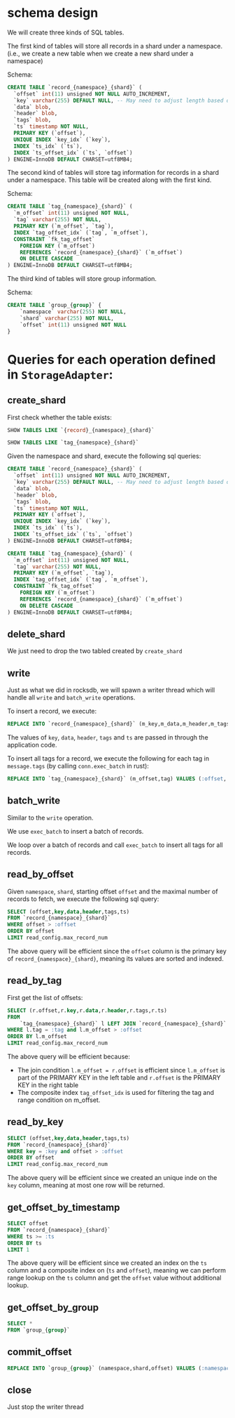 # schema design

We will create three kinds of SQL tables. 

The first kind of tables will store all records in a shard under a namespace. (i.e., we create a new table when we create a new shard under a namespace)

Schema:

```sql
CREATE TABLE `record_{namespace}_{shard}` (
  `offset` int(11) unsigned NOT NULL AUTO_INCREMENT,
  `key` varchar(255) DEFAULT NULL, -- May need to adjust length based on key length constraint
  `data` blob,
  `header` blob,
  `tags` blob,
  `ts` timestamp NOT NULL,
  PRIMARY KEY (`offset`),
  UNIQUE INDEX `key_idx` (`key`),
  INDEX `ts_idx` (`ts`),
  INDEX `ts_offset_idx` (`ts`, `offset`)
) ENGINE=InnoDB DEFAULT CHARSET=utf8MB4;
```

The second kind of tables will store tag information for records in a shard under a namespace. This table will be created along with the first kind.

Schema:

```sql
CREATE TABLE `tag_{namespace}_{shard}` (
  `m_offset` int(11) unsigned NOT NULL,
  `tag` varchar(255) NOT NULL,
  PRIMARY KEY (`m_offset`, `tag`),
  INDEX `tag_offset_idx` (`tag`, `m_offset`),
  CONSTRAINT `fk_tag_offset`
    FOREIGN KEY (`m_offset`)
    REFERENCES `record_{namespace}_{shard}` (`m_offset`)
    ON DELETE CASCADE
) ENGINE=InnoDB DEFAULT CHARSET=utf8MB4;

```

The third kind of tables will store group information.

Schema:

```sql
CREATE TABLE `group_{group}` {
    `namespace` varchar(255) NOT NULL,
    `shard` varchar(255) NOT NULL,
    `offset` int(11) unsigned NOT NULL
}
```

# Queries for each operation defined in `StorageAdapter`:

## create_shard

First check whether the table exists:

```sql
SHOW TABLES LIKE `{record}_{namespace}_{shard}`

SHOW TABLES LIKE `tag_{namespace}_{shard}`
```

Given the namespace and shard, execute the following sql queries:

```sql
CREATE TABLE `record_{namespace}_{shard}` (
  `offset` int(11) unsigned NOT NULL AUTO_INCREMENT,
  `key` varchar(255) DEFAULT NULL, -- May need to adjust length based on key length constraint
  `data` blob,
  `header` blob,
  `tags` blob,
  `ts` timestamp NOT NULL,
  PRIMARY KEY (`offset`),
  UNIQUE INDEX `key_idx` (`key`),
  INDEX `ts_idx` (`ts`),
  INDEX `ts_offset_idx` (`ts`, `offset`)
) ENGINE=InnoDB DEFAULT CHARSET=utf8MB4;

CREATE TABLE `tag_{namespace}_{shard}` (
  `m_offset` int(11) unsigned NOT NULL,
  `tag` varchar(255) NOT NULL,
  PRIMARY KEY (`m_offset`, `tag`),
  INDEX `tag_offset_idx` (`tag`, `m_offset`),
  CONSTRAINT `fk_tag_offset`
    FOREIGN KEY (`m_offset`)
    REFERENCES `record_{namespace}_{shard}` (`m_offset`)
    ON DELETE CASCADE
) ENGINE=InnoDB DEFAULT CHARSET=utf8MB4;
```

## delete_shard

We just need to drop the two tabled created by `create_shard`

## write

Just as what we did in rocksdb, we will spawn a writer thread which will handle all `write` and `batch_write` operations. 

To insert a record, we execute:

```sql
REPLACE INTO `record_{namespace}_{shard}` (m_key,m_data,m_header,m_tags,m_ts) VALUES (:key,:data,:header,:tags,:ts)
```

The values of `key`, `data`, `header`, `tags` and `ts` are passed in through the application code.

To insert all tags for a record, we execute the following for each tag in `message.tags` (by calling `conn.exec_batch` in rust):

```sql
REPLACE INTO `tag_{namespace}_{shard}` (m_offset,tag) VALUES (:offset,:tag)
```

## batch_write

Similar to the `write` operation. 

We use `exec_batch` to insert a batch of records.

We loop over a batch of records and call `exec_batch` to insert all tags for all records.

## read_by_offset

Given `namespace`, `shard`, starting offset `offset` and the maximal number of records to fetch, we execute the following sql query:

```sql
SELECT (offset,key,data,header,tags,ts) 
FROM `record_{namespace}_{shard}`
WHERE offset > :offset
ORDER BY offset
LIMIT read_config.max_record_num
```

The above query will be efficient since the `offset` column is the primary key of `record_{namespace}_{shard}`, meaning its values are sorted and indexed.

## read_by_tag

First get the list of offsets:
```sql
SELECT (r.offset,r.key,r.data,r.header,r.tags,r.ts)
FROM 
    `tag_{namespace}_{shard}` l LEFT JOIN `record_{namespace}_{shard}` r on l.m_offset = r.offset
WHERE l.tag = :tag and l.m_offset > :offset
ORDER BY l.m_offset
LIMIT read_config.max_record_num
```

The above query will be efficient because:

- The join condition `l.m_offset = r.offset` is efficient since `l.m_offset` is part of the PRIMARY KEY in the left table and `r.offset` is the PRIMARY KEY in the right table
- The composite index `tag_offset_idx` is used for filtering the tag and range condition on m_offset.

## read_by_key

```sql
SELECT (offset,key,data,header,tags,ts) 
FROM `record_{namespace}_{shard}`
WHERE key = :key and offset > :offset
ORDER BY offset
LIMIT read_config.max_record_num
```

The above query will be efficient since we created an unique inde on the `key` column, meaning at most one row will be returned.

## get_offset_by_timestamp

```sql
SELECT offset
FROM `record_{namespace}_{shard}`
WHERE ts >= :ts
ORDER BY ts
LIMIT 1
```

The above query will be efficient since we created an index on the `ts` column and a composite index on (`ts` and `offset`), meaning we can perform range lookup 
on the `ts` column and get the `offset` value without additional lookup.

## get_offset_by_group

```sql
SELECT * 
FROM `group_{group}`
```

## commit_offset

```sql
REPLACE INTO `group_{group}` (namespace,shard,offset) VALUES (:namespace, :shard, :offset)
```

## close

Just stop the writer thread